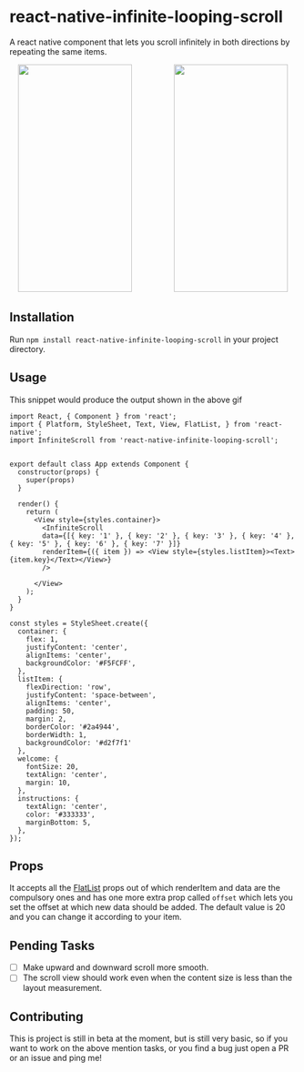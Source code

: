 # react-native-infinite-looping-scroll

A react native component that lets you scroll infinitely in both directions by repeating the same items.

<p align="center">
<img src="https://drive.google.com/uc?id=1Uy7QNttuQ_f45U2oan4MWBivae4Xsj2S" width="200" height="400">
&nbsp;&nbsp;&nbsp;&nbsp;&nbsp;&nbsp;&nbsp;&nbsp;&nbsp;&nbsp;&nbsp;&nbsp;&nbsp;&nbsp;&nbsp;&nbsp;&nbsp;
<img src="https://drive.google.com/uc?id=1re6VhBZ8NZIsPYvN5DMhgveA7ei87N9U" width="200" height="400">
</p>

## Installation

Run `npm install react-native-infinite-looping-scroll` in your project directory.

## Usage

This snippet would produce the output shown in the above gif

```
import React, { Component } from 'react';
import { Platform, StyleSheet, Text, View, FlatList, } from 'react-native';
import InfiniteScroll from 'react-native-infinite-looping-scroll';


export default class App extends Component {
  constructor(props) {
    super(props)
  }
 
  render() {
    return (
      <View style={styles.container}>
        <InfiniteScroll
        data={[{ key: '1' }, { key: '2' }, { key: '3' }, { key: '4' }, { key: '5' }, { key: '6' }, { key: '7' }]}
        renderItem={({ item }) => <View style={styles.listItem}><Text>{item.key}</Text></View>}
        />
        
      </View>
    );
  }
}

const styles = StyleSheet.create({
  container: {
    flex: 1,
    justifyContent: 'center',
    alignItems: 'center',
    backgroundColor: '#F5FCFF',
  },
  listItem: {
    flexDirection: 'row',
    justifyContent: 'space-between',
    alignItems: 'center',
    padding: 50,
    margin: 2,
    borderColor: '#2a4944',
    borderWidth: 1,
    backgroundColor: '#d2f7f1'
  },
  welcome: {
    fontSize: 20,
    textAlign: 'center',
    margin: 10,
  },
  instructions: {
    textAlign: 'center',
    color: '#333333',
    marginBottom: 5,
  },
});

```

## Props

It accepts all the [FlatList](https://facebook.github.io/react-native/docs/flatlist.html) props out of which renderItem and data are the compulsory ones and has one more extra prop called `offset` which lets you set the offset at which new data should be added. The default value is 20 and you can change it according to your item.

## Pending Tasks

- [ ] Make upward and downward scroll more smooth.
- [ ] The scroll view should work even when the content size is less than the layout measurement.

## Contributing

This is project is still in beta at the moment, but is still very basic, so if you want to work on the above mention tasks, or you find a bug just open a PR or an issue and ping me!
